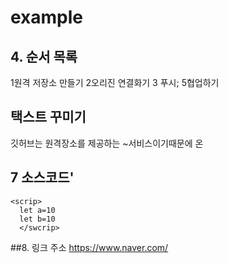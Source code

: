 # example
## 4. 순서 목록
1원격 저장소 만들기
2오리진 연결화기
3 푸시;
5협업하기

## 택스트 꾸미기
깃허브는 원격장소를 제공하는 ~서비스이기때문에 온

## 7 소스코드'
~~~
<scrip>
  let a=10
  let b=10
  </swcrip>
  ~~~
  
  ##8. 링크 주소
  https://www.naver.com/
